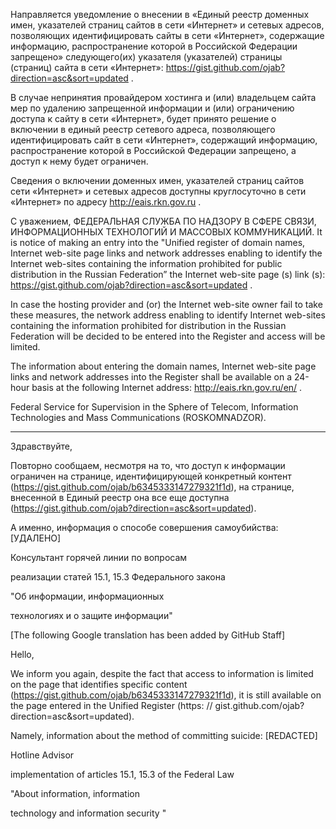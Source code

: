 Направляется уведомление о внесении в «Единый реестр доменных имен, указателей страниц сайтов в сети «Интернет» и сетевых адресов, позволяющих идентифицировать сайты в сети «Интернет», содержащие информацию, распространение которой в Российской Федерации запрещено» следующего(их) указателя (указателей) страницы (страниц) сайта в сети «Интернет»: https://gist.github.com/ojab?direction=asc&sort=updated .

В случае непринятия провайдером хостинга и (или) владельцем сайта мер по удалению запрещенной информации и (или) ограничению доступа к сайту в сети «Интернет», будет принято решение о включении в единый реестр сетевого адреса, позволяющего идентифицировать сайт в сети «Интернет», содержащий информацию, распространение которой в Российской Федерации запрещено, а доступ к нему будет ограничен.

Сведения о включении доменных имен, указателей страниц сайтов сети «Интернет» и сетевых адресов доступны круглосуточно в сети «Интернет» по адресу http://eais.rkn.gov.ru .

С уважением,
ФЕДЕРАЛЬНАЯ СЛУЖБА ПО НАДЗОРУ В СФЕРЕ СВЯЗИ, ИНФОРМАЦИОННЫХ ТЕХНОЛОГИЙ И МАССОВЫХ КОММУНИКАЦИЙ.
It is notice of making an entry into the "Unified register of domain names, Internet web-site page links and network addresses enabling to identify the Internet web-sites containing the information prohibited for public distribution in the Russian Federation” the Internet web-site page (s) link (s): https://gist.github.com/ojab?direction=asc&sort=updated .

In case the hosting provider and (or) the Internet web-site owner fail to take these measures, the network address enabling to identify Internet web-sites containing the information prohibited for distribution in the Russian Federation will be decided to be entered into the Register and access will be limited.

The information about entering the domain names, Internet web-site page links and network addresses into the Register shall be available on a 24-hour basis at the following Internet address: http://eais.rkn.gov.ru/en/ .

Federal Service for Supervision in the Sphere of Telecom, Information Technologies and Mass Communications (ROSKOMNADZOR).

---

Здравствуйте,

Повторно сообщаем, несмотря на то, что доступ к информации ограничен на странице, идентифицирующей конкретный контент (https://gist.github.com/ojab/b6345333147279321f1d), на странице, внесенной в Единый реестр она все еще доступна (https://gist.github.com/ojab?direction=asc&sort=updated).

А именно, информация о способе совершения самоубийства:[УДАЛЕНО]

Консультант горячей линии по вопросам

реализации статей 15.1, 15.3 Федерального закона

"Об информации, информационных

технологиях и о защите информации"

[The following Google translation has been added by GitHub Staff]

Hello,

We inform you again, despite the fact that access to information is limited on the page that identifies specific content (https://gist.github.com/ojab/b6345333147279321f1d), it is still available on the page entered in the Unified Register (https: // gist.github.com/ojab?direction=asc&sort=updated).

Namely, information about the method of committing suicide: [REDACTED]

Hotline Advisor

implementation of articles 15.1, 15.3 of the Federal Law

"About information, information

technology and information security "

